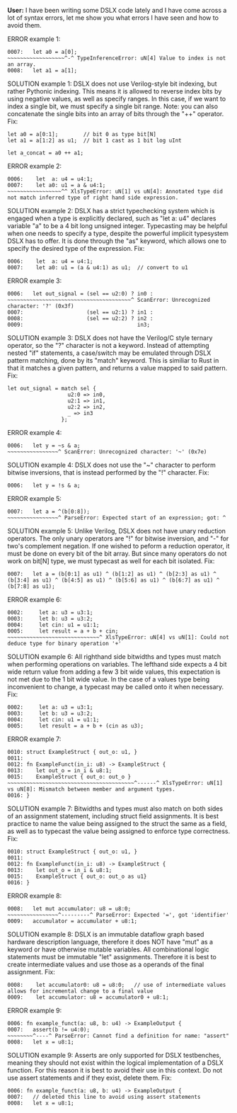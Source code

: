 **User:** I have been writing some DSLX code lately and I have come across a lot of syntax errors, let me show you what errors I have seen and how to avoid them.

ERROR example 1:
```
0007:   let a0 = a[0];
~~~~~~~~~~~~~~~~~~^-^ TypeInferenceError: uN[4] Value to index is not an array.
0008:   let a1 = a[1];
```

SOLUTION example 1:
DSLX does not use Verilog-style bit indexing, but rather Pythonic indexing. This means it is allowed to reverse index bits by using negative values, as well as specify ranges. In this case, if we want to index a single bit, we must specify a single bit range. Note: you can also concatenate the single bits into an array of bits through the "++" operator.
Fix:
```
let a0 = a[0:1];        // bit 0 as type bit[N]
let a1 = a[1:2] as u1;  // bit 1 cast as 1 bit log uInt

let a_concat = a0 ++ a1;
```

ERROR example 2:
```
0006:    let  a: u4 = u4:1;
0007:    let a0: u1 = a & u4:1;
~~~~~~~~~~~~~~~~~^^ XlsTypeError: uN[1] vs uN[4]: Annotated type did not match inferred type of right hand side expression.
```

SOLUTION example 2:
DSLX has a strict typechecking system which is engaged when a type is explicitly declared, such as "let a: u4" declares variable "a" to be a 4 bit long unsigned integer. Typecasting may be helpful when one needs to specify a type, despite the powerful implicit typesystem DSLX has to offer. It is done through the "as" keyword, which allows one to specify the desired type of the expression.
Fix:
```
0006:    let  a: u4 = u4:1;
0007:    let a0: u1 = (a & u4:1) as u1;  // convert to u1
```

ERROR example 3:
```
0006:   let out_signal = (sel == u2:0) ? in0 :
~~~~~~~~~~~~~~~~~~~~~~~~~~~~~~~~~~~~~~~^ ScanError: Unrecognized character: '?' (0x3f)
0007:                    (sel == u2:1) ? in1 :
0008:                    (sel == u2:2) ? in2 :
0009:                                    in3;
```

SOLUTION example 3:
DSLX does not have the Verilog/C style ternary operator, so the "?" character is not a keyword. Instead of attempting nested "if" statements, a case/switch may be emulated through DSLX pattern matching, done by its "match" keyword. This is similiar to Rust in that it matches a given pattern, and returns a value mapped to said pattern.
Fix:
```
let out_signal = match sel {
                   u2:0 => in0,
                   u2:1 => in1,
                   u2:2 => in2,
                   _ => in3
                 };
```

ERROR example 4:
```
0006:   let y = ~s & a;
~~~~~~~~~~~~~~~~^ ScanError: Unrecognized character: '~' (0x7e)
```

SOLUTION example 4:
DSLX does not use the "~" character to perform bitwise inversions, that is instead performed by the "!" character.
Fix:
```
0006:   let y = !s & a;
```

ERROR example 5:
```
0007:   let a = ^(b[0:8]);
~~~~~~~~~~~~~~~~^ ParseError: Expected start of an expression; got: ^
```

SOLUTION example 5:
Unlike Verilog, DSLX does not have unary reduction operators. The only unary operators are "!" for bitwise inversion, and "-" for two's complement negation. If one wished to peform a reduction operator, it must be done on every bit of the bit array. But since many operators do not work on bit[N] type, we must typecast as well for each bit isolated.
Fix:
```
0007:   let a = (b[0:1] as u1) ^ (b[1:2] as u1) ^ (b[2:3] as u1) ^ (b[3:4] as u1) ^ (b[4:5] as u1) ^ (b[5:6] as u1) ^ (b[6:7] as u1) ^ (b[7:8] as u1);
```

ERROR example 6:
```
0002:     let a: u3 = u3:1;
0003:     let b: u3 = u3:2;
0004:     let cin: u1 = u1:1;
0005:     let result = a + b + cin;
~~~~~~~~~~~~~~~~~~~~~~~~~~~~~^ XlsTypeError: uN[4] vs uN[1]: Could not deduce type for binary operation '+'
```

SOLUTION example 6:
All righthand side bitwidths and types must match when performing operations on variables. The lefthand side expects a 4 bit wide return value from adding a few 3 bit wide values, this expectation is not met due to the 1 bit wide value. In the case of a values type being inconvenient to change, a typecast may be called onto it when necessary.
Fix:
```
0002:     let a: u3 = u3:1;
0003:     let b: u3 = u3:2;
0004:     let cin: u1 = u1:1;
0005:     let result = a + b + (cin as u3);
```

ERROR example 7:
```
0010: struct ExampleStruct { out_o: u1, }
0011:
0012: fn ExampleFunct(in_i: u8) -> ExampleStruct {
0013:    let out_o = in_i & u8:1;
0015:    ExampleStruct { out_o: out_o }
~~~~~~~~~~~~~~~~~~~~~~~~~~~~~~~~~~~~~~~~^------^ XlsTypeError: uN[1] vs uN[8]: Mismatch between member and argument types.
0016: }
```

SOLUTION example 7:
Bitwidths and types must also match on both sides of an assignment statement, including struct field assignments. It is best practice to name the value being assigned to the struct the same as a field, as well as to typecast the value being assigned to enforce type correctness.
Fix:
```
0010: struct ExampleStruct { out_o: u1, }
0011:
0012: fn ExampleFunct(in_i: u8) -> ExampleStruct {
0013:    let out_o = in_i & u8:1;
0015:    ExampleStruct { out_o: out_o as u1}
0016: }
```

ERROR example 8:
```
0008:   let mut accumulator: u8 = u8:0;
~~~~~~~~~~~~~~~~^---------^ ParseError: Expected '=', got 'identifier'
0009:   accumulator = accumulator + u8:1;
```

SOLUTION example 8:
DSLX is an immutable dataflow graph based hardware description language, therefore it does NOT have "mut" as a keyword or have otherwise mutable variables. All combinational logic statements must be immutable "let" assignments. Therefore it is best to create intermediate values and use those as a operands of the final assignment.
Fix:
```
0008:    let accumulator0: u8 = u8:0;   // use of intermediate values allows for incremental change to a final value
0009:    let accumulator: u8 = accumulator0 + u8:1;
```

ERROR example 9:
```
0006: fn example_funct(a: u8, b: u4) -> ExampleOutput {
0007:   assert(b != u4:0);
~~~~~~~~^----^ ParseError: Cannot find a definition for name: "assert"
0008:   let x = u8:1;
```

SOLUTION example 9:
Asserts are only supported for DSLX testbenches, meaning they should not exist within the logical implementation of a DSLX function. For this reason it is best to avoid their use in this context. Do not use assert statements and if they exist, delete them.
Fix:
```
0006: fn example_funct(a: u8, b: u4) -> ExampleOutput {
0007:   // deleted this line to avoid using assert statements
0008:   let x = u8:1;
```
